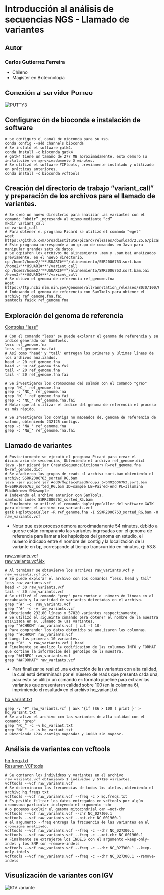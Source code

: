 # Introducción al análisis de secuencias NGS - Llamado de variantes

## **Autor**
### Carlos Gutierrez Ferreira  
- Chileno
- Magíster en Biotecnología

## Conexión al servidor Pomeo  

![PUTTY3](https://user-images.githubusercontent.com/80927233/119919416-67792b00-bf38-11eb-8e85-ffe2a8c69777.jpg)

## Configuración de bioconda e instalación de software  

```
# Se configuró el canal de Bioconda para su uso.
conda config --add channels bioconda
# Se instaló el software gatk4.
conda install -c bioconda gatk4
# gatk4 tiene un tamaño de 277 MB aproximadamente, esto demoró su instalación en aproximadamente 3 minutos.
# Se utilizó el software VCFtools, previamente instalado y utilizado en prácticas anteriores.
conda install -c bioconda vcftools
```

## Creación del directorio de trabajo “variant_call” y preparación de los archivos para el llamado de variantes.

```
# Se creó un nuevo directorio para analizar las variantes con el comando “mkdir” ingresando al mismo mediante “cd”
mkdir variant_call
cd variant_call
# Para obtener el programa Picard se utilizó el comando “wget”
wget https://github.com/broadinstitute/picard/releases/download/2.25.6/picard.jar
# Este programa corresponde a un grupo de comandos en Java para manipular grandes sets de datos.
# Se copiaron los archivos de alineamiento .bam y .bam.bai analizados previamente, en el nuevo directorio.
cp /home2/home2/"**USUARIO**"/alineamiento/SRR2006763.sort.bam /home2/"**USUARIO**"/variant_call
cp /home2/home2/"**USUARIO**"/alineamiento/SRR2006763.sort.bam.bai /home2/"**USUARIO**"/variant_call
# Se obtuvo el genoma de referencia ref_genome.fna
Wget https://ftp.ncbi.nlm.nih.gov/genomes/all/annotation_releases/8030/100/GCF_000233375.1_ICSASG_v2/
# Indexando el genoma de referencia con SamTools para obtener el archivo ref_genome.fna.fai
samtools faidx ref_genome.fna
```

## Exploración del genoma de referencia  
[Controles "less"](https://www.thegeekstuff.com/2010/02/unix-less-command-10-tips-for-effective-navigation)   

```
# Con el comando "less" se puede explorar el genoma de referencia y su indice generado con SamTools.
less ref_genome.fna
less ref_genome.fna.fai
# Así como "head" y "tail" entregan los primeras y últimas líneas de los archivos analizados.
head -n 20 ref_genome.fna
head -n 30 ref_genome.fna.fai 
tail -n 20 ref_genome.fna
tail -n 20 ref_genome.fna.fai  
  
# Se investigaron los cromosomas del salmón con el comando "grep"
grep 'NC_' ref_genome.fna
grep -c 'NC_' ref_genome.fna
grep 'NC_' ref_genome.fna.fai
grep -c 'NC_' ref_genome.fna.fai
# Notar que al utilizar el índice del genoma de referencia el proceso es más rápido.

# Se Investigaron los contigs no mapeados del genoma de referencia de salmón, obteniendo 232125 contigs.
grep -c 'NW_' ref_genome.fna
grep -c 'NW_' ref_genome.fna.fai
```

## Llamado de variantes

```
# Posteriormente se ejecutó el programa Picard para crear el diccionario de secuencias, Obteniendo el archivo ref_genome.dict
java -jar picard.jar CreateSequenceDictionary R=ref_genome.fna O=ref_genome.dict
# Se añadieron los grupos de reads al archivo sort.bam obteniendo el archivo SSRR2006763_sorted_RG.bam
java -jar picard.jar AddOrReplaceReadGroups I=SRR2006763.sort.bam O=SSRR2006763_sorted_RG.bam ID=sample LB=Paired-end PL=Illumina PU=Unknown SM=sample
# Indexando el archivo anterior con SamTools.
samtools index SSRR2006763_sorted_RG.bam
# Finalmente se utilizó el comando HaplotypeCaller del software GATK para obtener el archivo raw_variants.vcf
gatk HaplotypeCaller -R ref_genome.fna -I SSRR2006763_sorted_RG.bam -O raw_variants.vcf
```
- Notar que este proceso demora aproximadamente 54 minutos, debido a que se están comparando las variantes ingresadas con el genoma de referencia para llamar a los haplotipos del genoma en estudio, el numero indicado entre el nombre del contig y la localización de la variante en bp, corresponde al tiempo transcurrido en minutos, ej: 53.8  
  
[raw_variants.vcf](https://github.com/GenomicsEducation/CarlosGutierrez/blob/main/Analisis-secuencias-NGS/Analisis-variantes/raw_variants.vcf)  
[raw_variants.vcf.idx](https://github.com/GenomicsEducation/CarlosGutierrez/blob/main/Analisis-secuencias-NGS/Analisis-variantes/raw_variants.vcf.idx)  

```
# Al terminar se obtuvieron los archivos raw_variants.vcf y raw_variants.vcf.idx
# Se puede explorar el archivo con los comandos “less, head y tail”
less raw_variants.vcf
head -n 30 raw_variants.vcf
tail -n 30 raw_variants.vcf
# Se utilizó el comando "grep" para contar el número de líneas en el encabezado y la cantidad de variantes detectadas en el archivo.
grep "^#" -c  raw_variants.vcf
grep "^#" -c -v raw_variants.vcf
# Obteniendo 232180 líneas y 57820 variantes respectivamente.
# Se utilizó el sigueinte comando para obtener el nombre de la muestra utilizada en el llamado de las variantes.
grep "^#CHROM" raw_variants.vcf | cut -f 10-
# Para comprender los datos obtenidos se analizaron las columnas.
grep "^#CHROM" raw_variants.vcf
# Luego las primeras 10 variantes.
grep "^#" -v raw_variants.vcf | head
# Finalmente se analizo la codificacion de las columnas INFO y FORMAT que contine la información del genotipo de la muestra.
grep "##INFO" raw_variants.vcf
grep "##FORMAT" raw_variants.vcf
```

- Para finalizar se realizó una extracción de las variantes con alta calidad, la cual está determinada por el número de reads que presenta cada una, para esto se utilizó un comando en formato pipeline para extraer las variantes que presentaran calidad sobre 100 (en la columna 6), imprimiendo el resultado en el archivo hq_variant.txt  
  
[hq_variant.txt](https://github.com/GenomicsEducation/CarlosGutierrez/blob/main/Analisis-secuencias-NGS/Analisis-variantes/hq_variant.txt)  

```
grep -v "#" raw_variants.vcf | awk '{if ($6 > 100 ) print }' > hq_variant.txt
# Se analizo el archivo con las variantes de alta calidad con el comando "grep"
grep "NC_" -c -v hq_variant.txt
grep "NW_" -c -v hq_variant.txt
# Obteniendo 1736 contigs mapeados y 10669 sin mapear.
```

## Análisis de variantes con vcftools  
  
[hq.freqs.txt](https://github.com/GenomicsEducation/CarlosGutierrez/blob/main/Analisis-secuencias-NGS/Analisis-variantes/hq.freqs.txt)  
[Resumen VCFtools](https://github.com/GenomicsEducation/CarlosGutierrez/blob/main/Analisis-secuencias-NGS/Analisis-variantes/out.log)  

```
# Se contaron los individuos y variantes en el archivo raw_variants.vcf obteniendo 1 individuo y 57820 variantes.
vcftools --vcf raw_variants.vcf
# Se determinaron las frecuencias de todos los alelos, obteniendo el archivo hq.freqs.txt
vcftools --vcf raw_variants.vcf --freq -c > hq.freqs.txt
# Es posible filtrar los datos entregados en vcftools por algún cromosoma particular incluyendo el argumento –chr
# o podemos excluir el genoma mitocondrial con –not-chr
vcftools --vcf raw_variants.vcf --chr NC_027300.1
vcftools --vcf raw_variants.vcf --not-chr NC_001960.1
# el argumento --freq entrega la frecuencia de las variantes en el cromosoma analizado.
vcftools --vcf raw_variants.vcf --freq -c --chr NC_027300.1
vcftools --vcf raw_variants.vcf --freq -c --not-chr NC_001960.1
# Finalmente se extrajeron los INDELS con el argumento –keep-only-indel y los SNP con –remove-indels
vcftools --vcf raw_variants.vcf --freq -c --chr NC_027300.1 --keep-only-indels
vcftools --vcf raw_variants.vcf --freq -c --chr NC_027300.1 --remove-indels
```

## Visualización de variantes con IGV  

![IGV variante](https://user-images.githubusercontent.com/80927233/123532587-822bf480-d6dc-11eb-8794-eca7e2933c32.jpg)
